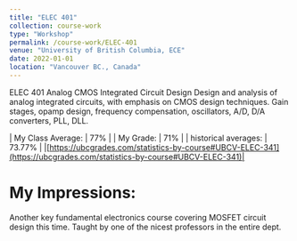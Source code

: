 ```yaml
---
title: "ELEC 401"
collection: course-work
type: "Workshop"
permalink: /course-work/ELEC-401
venue: "University of British Columbia, ECE"
date: 2022-01-01
location: "Vancouver BC., Canada"
---
```


ELEC 401
Analog CMOS Integrated Circuit Design
Design and analysis of analog integrated circuits, with emphasis on CMOS design techniques. Gain stages, opamp design, frequency compensation, oscillators, A/D, D/A converters, PLL, DLL.


| My Class Average: | 77% |
| My Grade: | 71% |
| historical averages: | 73.77% | 
|[https://ubcgrades.com/statistics-by-course#UBCV-ELEC-341](https://ubcgrades.com/statistics-by-course#UBCV-ELEC-341)|

# My Impressions:

Another key fundamental electronics course covering MOSFET circuit design this time. Taught by one of the nicest professors in the entire dept. 
